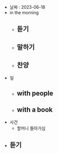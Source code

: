 - 날짜 : 2023-06-18
- in the morning
	- 듣기
		- 
	- 말하기
		-  
	- 찬양
		- 
- 일
	- with people
		- 
	- with a book
		- 
- 사건
	- 할머니 돌아가심
- 듣기
	- 
